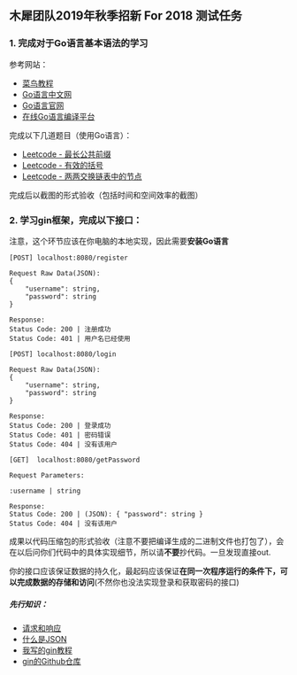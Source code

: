 ## 木犀团队2019年秋季招新 For 2018 测试任务

### 1. 完成对于Go语言基本语法的学习

参考网站：

+ [菜鸟教程](https://www.runoob.com/go/go-tutorial.html)
+ [Go语言中文网](https://studygolang.com/)
+ [Go语言官网](https://golang.org/)
+ [在线Go语言编译平台](https://play.golang.org/)

完成以下几道题目（使用Go语言）：

+ [Leetcode - 最长公共前缀](https://leetcode-cn.com/problems/longest-common-prefix/)
+ [Leetcode - 有效的括号](https://leetcode-cn.com/problems/valid-parentheses/)
+ [Leetcode - 两两交换链表中的节点](https://leetcode-cn.com/problems/swap-nodes-in-pairs/)

完成后以截图的形式验收（包括时间和空间效率的截图）

### 2. 学习gin框架，完成以下接口：

注意，这个环节应该在你电脑的本地实现，因此需要**安装Go语言**

```
[POST] localhost:8080/register

Request Raw Data(JSON):
{
    "username": string,
    "password": string
}

Response:
Status Code: 200 | 注册成功
Status Code: 401 | 用户名已经使用
```

```
[POST] localhost:8080/login

Request Raw Data(JSON):
{
    "username": string,
    "password": string
}

Response:
Status Code: 200 | 登录成功
Status Code: 401 | 密码错误
Status Code: 404 | 没有该用户
```

```
[GET]  localhost:8080/getPassword

Request Parameters:

:username | string

Response:
Status Code: 200 | (JSON): { "password": string }
Status Code: 404 | 没有该用户
```

成果以代码压缩包的形式验收（注意不要把编译生成的二进制文件也打包了），会在以后问你们代码中的具体实现细节，所以请**不要**抄代码。一旦发现直接out.

你的接口应该保证数据的持久化，最起码应该保证**在同一次程序运行的条件下，可以完成数据的存储和访问**(不然你也没法实现登录和获取密码的接口)

##### 先行知识：

+ [请求和响应](https://zhuanlan.zhihu.com/p/68328899)
+ [什么是JSON](https://cloud.tencent.com/developer/article/1454409)
+ [我写的gin教程](https://github.com/ShiinaOrez/Tutor-Go/blob/master/ginny/README.md)
+ [gin的Github仓库](https://github.com/gin-gonic/gin)